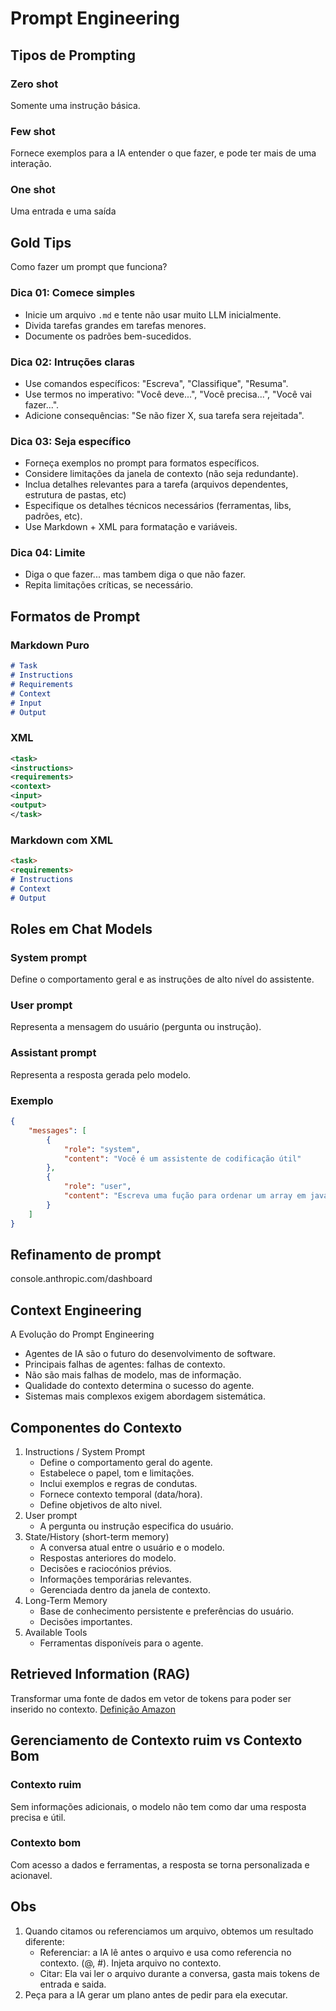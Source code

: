 # Prompt Engineering

## Tipos de Prompting

### Zero shot

Somente uma instrução básica.

### Few shot

Fornece exemplos para a IA entender o que fazer, e pode ter mais de uma interação.

### One shot

Uma entrada e uma saída

## Gold Tips

Como fazer um prompt que funciona?

### Dica 01: Comece simples

- Inicie um arquivo `.md` e tente não usar muito LLM inicialmente.
- Divida tarefas grandes em tarefas menores.
- Documente os padrões bem-sucedidos.

### Dica 02: Intruções claras

- Use comandos específicos: "Escreva", "Classifique", "Resuma".
- Use termos no imperativo: "Você deve...", "Você precisa...", "Você vai fazer...".
- Adicione consequências: "Se não fizer X, sua tarefa sera rejeitada".

### Dica 03: Seja específico

- Forneça exemplos no prompt para formatos específicos.
- Considere limitações da janela de contexto (não seja redundante).
- Inclua detalhes relevantes para a tarefa (arquivos dependentes, estrutura de pastas, etc)
- Especifique os detalhes técnicos necessários (ferramentas, libs, padrões, etc).
- Use Markdown + XML para formatação e variáveis.

### Dica 04: Limite

- Diga o que fazer... mas tambem diga o que não fazer.
- Repita limitações críticas, se necessário.

## Formatos de Prompt

### Markdown Puro

```md
# Task
# Instructions
# Requirements
# Context
# Input
# Output
```

### XML

```xml
<task>
<instructions>
<requirements>
<context>
<input>
<output>
</task>
```

### Markdown com XML

```md
<task>
<requirements>
# Instructions
# Context
# Output
```

## Roles em Chat Models

### System prompt

Define o comportamento geral e as instruções de alto nível do assistente.

### User prompt

Representa a mensagem do usuário (pergunta ou instrução).

### Assistant prompt

Representa a resposta gerada pelo modelo.

### Exemplo

```json
{
    "messages": [
        {
            "role": "system",
            "content": "Você é um assistente de codificação útil"
        },
        {
            "role": "user",
            "content": "Escreva uma fução para ordenar um array em javascript"
        }
    ]
}
```

## Refinamento de prompt

console.anthropic.com/dashboard

## Context Engineering

A Evolução do Prompt Engineering

- Agentes de IA são o futuro do desenvolvimento de software.
- Principais falhas de agentes: falhas de contexto.
- Não são mais falhas de modelo, mas de informação.
- Qualidade do contexto determina o sucesso do agente.
- Sistemas mais complexos exigem abordagem sistemática.

## Componentes do Contexto

1. Instructions / System Prompt
    - Define o comportamento geral do agente.
    - Estabelece o papel, tom e limitações.
    - Inclui exemplos e regras de condutas.
    - Fornece contexto temporal (data/hora).
    - Define objetivos de alto nivel.
2. User prompt
    - A pergunta ou instrução especifica do usuário.
3. State/History (short-term memory)
    - A conversa atual entre o usuário e o modelo.
    - Respostas anteriores do modelo.
    - Decisões e raciocónios prévios.
    - Informações temporárias relevantes.
    - Gerenciada dentro da janela de contexto.
4. Long-Term Memory
    - Base de conhecimento persistente e preferências do usuário.
    - Decisões importantes.
5. Available Tools
    - Ferramentas disponíveis para o agente.

## Retrieved Information (RAG)

Transformar uma fonte de dados em vetor de tokens para poder ser inserido no contexto. [Definição Amazon](https://aws.amazon.com/pt/what-is/retrieval-augmented-generation/)

## Gerenciamento de Contexto ruim vs Contexto Bom

### Contexto ruim

Sem informações adicionais, o modelo não tem como dar uma resposta precisa e útil.

### Contexto bom

Com acesso a dados e ferramentas, a resposta se torna personalizada e acionavel.

## Obs

1. Quando citamos ou referenciamos um arquivo, obtemos um resultado diferente:
    - Referenciar: a IA lê antes o arquivo e usa como referencia no contexto. (@, #). Injeta arquivo no contexto.
    - Citar: Ela vai ler o arquivo durante a conversa, gasta mais tokens de entrada e saida.
2. Peça para a IA gerar um plano antes de pedir para ela executar.
